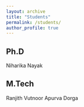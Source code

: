 ```yaml
---
layout: archive
title: "Students"
permalink: /students/
author_profile: true
---
```


## Ph.D  
Niharika Nayak  

## M.Tech  
Ranjith Vutnoor
Apurva Dorga

